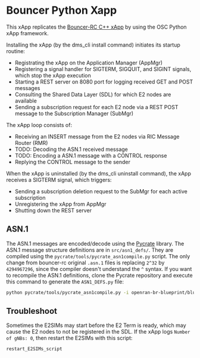 # Bouncer Python Xapp 

This xApp replicates the [Bouncer-RC C++ xApp](https://github.com/LABORA-INF-UFG/bouncer-rc) by using the OSC Python xApp framework.

Installing the xApp (by the dms_cli install command) initiates its startup routine:
- Registrating the xApp on the Application Manager (AppMgr)
- Registering a signal handler for SIGTERM, SIGQUIT, and SIGINT signals, which stop the xApp execution
- Starting a REST server on 8080 port for logging received GET and POST messages
- Consulting the Shared Data Layer (SDL) for which E2 nodes are available
- Sending a subscription request for each E2 node via a REST POST message to the Subscription Manager (SubMgr)

The xApp loop consists of:
- Receiving an INSERT message from the E2 nodes via RIC Message Router (RMR)
- TODO: Decoding the ASN.1 received message
- TODO: Encoding a ASN.1 message with a CONTROL response
- Replying the CONTROL message to the sender

When the xApp is uninstalled (by the dms_cli uninstall command), the xApp receives a SIGTERM signal, which triggers:
- Sending a subscription deletion request to the SubMgr for each active subscription
- Unregistering the xApp from AppMgr
- Shutting down the REST server

## ASN.1
The ASN.1 messages are encoded/decode using the [Pycrate](https://github.com/P1sec/pycrate) library. The ASN.1 message structure definitions are in `src/asn1_defs/`. They are compiled using the `pycrate/tools/pycrate_asn1compile.py` script. The only change from bouncer-rc original `.asn.1` files is replacing `2^32` by `4294967296`, since the compiler doesn't understand the `^` syntax. If you want to recompile the ASN.1 definitions, clone the Pycrate repository and execute this command to generate the `ASN1_DEFS.py` file:
```bash
python pycrate/tools/pycrate_asn1compile.py -i openran-br-blueprint/blueprint_v1/bouncer-xapp/src/asn1_defs/e2ap-v02.02.03.asn1 openran-br-blueprint/blueprint_v1/bouncer-xapp/src/asn1_defs/e2sm-v02.01.asn1 openran-br-blueprint/blueprint_v1/bouncer-xapp/src/asn1_defs/e2sm-rc-v01.02.03.asn1 -o ASN1_DEFS
```

## Troubleshoot
Sometimes the E2SIMs may start before the E2 Term is ready, which may cause the E2 nodes to not be registered in the SDL. If the xApp logs `Number of gNBs: 0`, then restart the E2SIMs with this script:
```bash
restart_E2SIMs_script
```